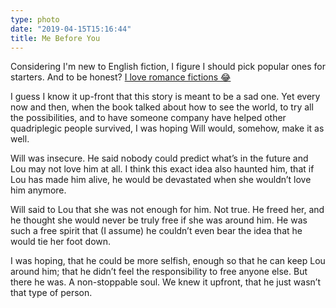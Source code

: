 ```yaml
---
type: photo
date: "2019-04-15T15:16:44"
title: Me Before You
---
```

Considering I'm new to English fiction, I figure I should pick popular ones for starters. And to be honest? [I love romance fictions 😂 ](https://www.amazon.com/Me-Before-You-Novel-Trilogy-ebook/dp/B0089EHWQE/)

I guess I know it up-front that this story is meant to be a sad one. Yet every now and then, when the book talked about how to see the world, to try all the possibilities, and to have someone company have helped other quadriplegic people survived, I was hoping Will would, somehow, make it as well.

Will was insecure. He said nobody could predict what’s in the future and Lou may not love him at all. I think this exact idea also haunted him, that if Lou has made him alive, he would be devastated when she wouldn’t love him anymore.

Will said to Lou that she was not enough for him. Not true. He freed her, and he thought she would never be truly free if she was around him. He was such a free spirit that (I assume) he couldn’t even bear the idea that he would tie her foot down.

I was hoping, that he could be more selfish, enough so that he can keep Lou around him; that he didn’t feel the responsibility to free anyone else. But there he was. A non-stoppable soul. We knew it upfront, that he just wasn’t that type of person.
